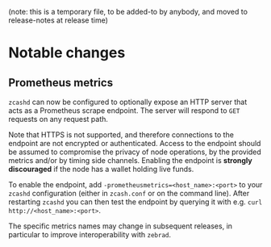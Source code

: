 (note: this is a temporary file, to be added-to by anybody, and moved to
release-notes at release time)

Notable changes
===============

Prometheus metrics
------------------

`zcashd` can now be configured to optionally expose an HTTP server that acts as
a Prometheus scrape endpoint. The server will respond to `GET` requests on any
request path.

Note that HTTPS is not supported, and therefore connections to the endpoint are
not encrypted or authenticated. Access to the endpoint should be assumed to
compromise the privacy of node operations, by the provided metrics and/or by
timing side channels. Enabling the endpoint is **strongly discouraged** if the
node has a wallet holding live funds.

To enable the endpoint, add `-prometheusmetrics=<host_name>:<port>` to your
`zcashd` configuration (either in `zcash.conf` or on the command line). After
restarting `zcashd` you can then test the endpoint by querying it with e.g.
`curl http://<host_name>:<port>`.

The specific metrics names may change in subsequent releases, in particular to
improve interoperability with `zebrad`.
